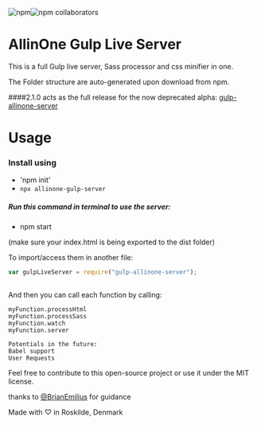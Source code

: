 <img alt="npm" src="https://img.shields.io/npm/v/allinone-gulp-server"><img alt="npm collaborators" src="https://img.shields.io/npm/collaborators/allinone-gulp-server">
# AllinOne Gulp Live Server
This is a full Gulp live server, Sass processor and css minifier in one.
 
The Folder structure are auto-generated upon download from npm.

####2.1.0 acts as the full release for the now deprecated alpha:
[gulp-allinone-server](https://www.npmjs.com/package/gulp-allinone-server "gulp-allinone-server")

# Usage
### Install using 
* 'npm init'
* `npx allinone-gulp-server`
 
##### Run this command in terminal to use the server:
* npm start 

(make sure your index.html is being exported to the dist folder)

To import/access them in another file:

```javascript
var gulpLiveServer = require("gulp-allinone-server");
 
```

And then you can call each function by calling:

```
myFunction.processHtml
myFunction.processSass
myFunction.watch
myFunction.server
```


```
Potentials in the future:
Babel support
User Requests
```

Feel free to contribute to this open-source project or use it under the MIT license. 

thanks to [@BrianEmilius](https://github.com/BrianEmilius "Brian's Github") for guidance

Made with ♡ in Roskilde, Denmark

